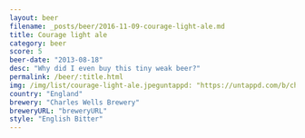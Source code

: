 ```yaml
---
layout: beer
filename: _posts/beer/2016-11-09-courage-light-ale.md
title: Courage light ale
category: beer
score: 5
beer-date: "2013-08-18"
desc: "Why did I even buy this tiny weak beer?"
permalink: /beer/:title.html
img: /img/list/courage-light-ale.jpeguntappd: "https://untappd.com/b/charles-wells-brewery-courage-light-ale/113545"
country: "England"
brewery: "Charles Wells Brewery"
breweryURL: "breweryURL"
style: "English Bitter"
---
```

